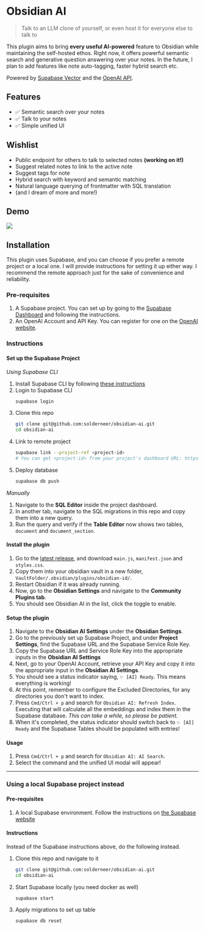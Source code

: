 # Obsidian AI

> Talk to an LLM clone of yourself, or even host it for everyone else to talk to

This plugin aims to bring **every useful AI-powered** feature to Obsidian while maintaining the self-hosted ethos. Right now, it offers powerful semantic search and generative question answering over your notes. In the future, I plan to add features like note auto-tagging, faster hybrid search etc.

Powered by [Supabase Vector](https://supabase.com/vector) and the [OpenAI API](https://platform.openai.com/docs/introduction).

## Features
- ✅ Semantic search over your notes
- ✅ Talk to your notes
- ✅ Simple unified UI
  
## Wishlist
- Public endpoint for others to talk to selected notes **(working on it!)**
- Suggest related notes to link to the active note
- Suggest tags for note
- Hybrid search with keyword and semantic matching
- Natural language querying of frontmatter with SQL translation
- (and I dream of more and more!)

## Demo
![](demo.gif)

## Installation
This plugin uses Supabase, and you can choose if you prefer a remote project or a local one. I will provide instructions for setting it up either way. I recommend the remote approach just for the sake of convenience and reliability.

### Pre-requisites
1. A Supabase project. You can set up by going to the [Supabase Dashboard](https://supabase.com/dashboard/projects) and following the instructions.
3. An OpenAI Account and API Key. You can register for one on the [OpenAI website](https://platform.openai.com/docs/quickstart).

### Instructions

#### Set up the Supabase Project

_Using Supabase CLI_

1. Install Supabase CLI by following [these instructions](https://supabase.com/docs/guides/cli)
2. Login to Supabase CLI
   ```bash
   supabase login
   ```
3. Clone this repo
   ```bash
   git clone git@github.com:solderneer/obsidian-ai.git
   cd obsidian-ai
   ```
4. Link to remote project
   ```bash
   supabase link --project-ref <project-id>
   # You can get <project-id> from your project's dashboard URL: https://supabase.com/dashboard/project/<project-id>
5. Deploy database
   ```bash
   supabase db push
   ```

_Manually_

1. Navigate to the **SQL Editor** inside the project dashboard.
2. In another tab, navigate to the SQL migrations in this repo and copy them into a new query.
3. Run the query and verify if the **Table Editor** now shows two tables, `document` and `document_section`.

#### Install the plugin

1. Go to the [latest release](https://github.com/solderneer/obsidian-ai/releases), and download `main.js`, `manifest.json` and `styles.css`.
2. Copy them into your obsidian vault in a new folder, `VaultFolder/.obsidian/plugins/obsidian-id/`.
3. Restart Obsidian if it was already running.
4. Now, go to the **Obsidian Settings** and navigate to the **Community Plugins tab**.
5. You should see Obsidian AI in the list, click the toggle to enable.

#### Setup the plugin

1. Navigate to the **Obsidian AI Settings** under the **Obsidian Settings**.
2. Go to the previously set up Supabase Project, and under **Project Settings**, find the Supabase URL and the Supabase Service Role Key.
3. Copy the Supabase URL and Service Role Key into the appropriate inputs in the **Obsidian AI Settings**
4. Next, go to your OpenAI Account, retrieve your API Key and copy it into the appropriate input in the **Obsidian AI Settings**.
5. You should see a status indicator saying, `✨ [AI] Ready`. This means everything is working!
6. At this point, remember to configure the Excluded Directories, for any directories you don't want to index.
7. Press `Cmd/Ctrl + p` and search for `Obsidian AI: Refresh Index`. Executing that will calculate all the embeddings and index them in the Supabase database. _This can take a while, so please be patient._
8. When it's completed, the status indicator should switch back to `✨ [AI] Ready` and the Supabase Tables should be populated with entries!

#### Usage

1. Press `Cmd/Ctrl + p` and search for `Obsidian AI: AI Search`.
2. Select the command and the unified UI modal will appear!

---

### Using a local Supabase project instead

#### Pre-requisites
1. A local Supabase environment. Follow the instructions on [the Supabase website](https://supabase.com/docs/guides/getting-started/local-development)

#### Instructions

Instead of the Supabase instructions above, do the following instead.

1. Clone this repo and navigate to it
   ```bash
   git clone git@github.com:solderneer/obsidian-ai.git
   cd obsidian-ai
   ```

2. Start Supabase locally (you need docker as well)
   ```bash
   supabase start
   ```

3. Apply migrations to set up table
   ```bash
   supabase db reset
   ```


   




